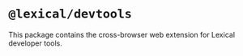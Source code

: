 # `@lexical/devtools`

This package contains the cross-browser web extension for Lexical developer tools.
